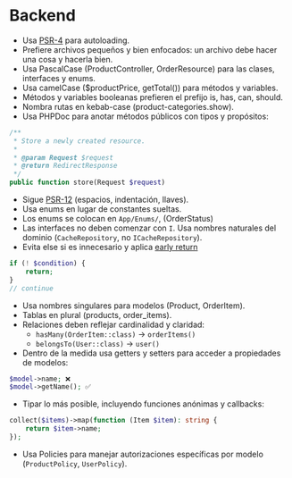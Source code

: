 # Backend

- Usa [PSR-4](https://www.php-fig.org/psr/psr-4/) para autoloading.
- Prefiere archivos pequeños y bien enfocados: un archivo debe hacer una cosa y hacerla bien.
- Usa PascalCase (ProductController, OrderResource) para las clases, interfaces y enums.
- Usa camelCase ($productPrice, getTotal()) para métodos y variables.
- Métodos y variables booleanas prefieren el prefijo is, has, can, should.
- Nombra rutas en kebab-case (product-categories.show).
- Usa PHPDoc para anotar métodos públicos con tipos y propósitos:
```php
/**
 * Store a newly created resource.
 *
 * @param Request $request
 * @return RedirectResponse
 */
public function store(Request $request)
```
- Sigue [PSR-12](https://www.php-fig.org/psr/psr-12/) (espacios, indentación, llaves).
- Usa enums en lugar de constantes sueltas.
- Los enums se colocan en `App/Enums/`, (OrderStatus)
- Las interfaces no deben comenzar con `I`. Usa nombres naturales del dominio (`CacheRepository`, no `ICacheRepository`).
- Evita else si es innecesario y aplica [early return](https://medium.com/swlh/return-early-pattern-3d18a41bba8)
```php
if (! $condition) {
    return;
}
// continue
```
- Usa nombres singulares para modelos (Product, OrderItem).
- Tablas en plural (products, order_items).
- Relaciones deben reflejar cardinalidad y claridad:
  * `hasMany(OrderItem::class)` → `orderItems()`
  * `belongsTo(User::class)` → `user()`
- Dentro de la medida usa getters y setters para acceder a propiedades de modelos:
```php
$model->name; ❌
$model->getName(); ✅
```
- Tipar lo más posible, incluyendo funciones anónimas y callbacks:
```php
collect($items)->map(function (Item $item): string {
    return $item->name;
});
```
- Usa Policies para manejar autorizaciones específicas por modelo (`ProductPolicy`, `UserPolicy`).